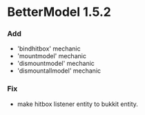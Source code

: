 # BetterModel 1.5.2

### Add
- 'bindhitbox' mechanic
- 'mountmodel' mechanic
- 'dismountmodel' mechanic
- 'dismountallmodel' mechanic

### Fix
- make hitbox listener entity to bukkit entity.